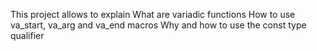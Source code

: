 This project allows to explain What are variadic functions
How to use va_start, va_arg and va_end macros
Why and how to use the const type qualifier
